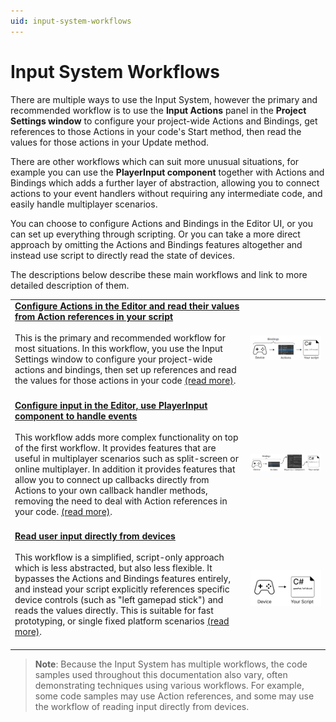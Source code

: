 ```yaml
---
uid: input-system-workflows
---
```


# Input System Workflows

There are multiple ways to use the Input System, however the primary and recommended workflow is to use the **Input Actions** panel in the **Project Settings window** to configure your project-wide Actions and Bindings, get references to those Actions in your code's Start method, then read the values for those actions in your Update method.

There are other workflows which can suit more unusual situations, for example you can use the **PlayerInput component** together with Actions and Bindings which adds a further layer of abstraction, allowing you to connect actions to your event handlers without requiring any intermediate code, and easily handle multiplayer scenarios.

You can choose to configure Actions and Bindings in the Editor UI, or you can set up everything through scripting. Or you can take a more direct approach by omitting the Actions and Bindings features altogether and instead use script to directly read the state of devices.

The descriptions below describe these main workflows and link to more detailed description of them.


|   |   |
|---|---|
|[**Configure Actions in the Editor and read their values from Action references in your script**](Workflow-ProjectWideActions.html)<br/><br/>This is the primary and recommended workflow for most situations. In this workflow, you use the Input Settings window to configure your project-wide actions and bindings, then set up references and read the values for those actions in your code [(read more)](Workflow-ProjectWideActions.html).<br/><br/>|![image alt text](Images/Workflow-Actions.png)|
|[**Configure input in the Editor, use PlayerInput component to handle events**](Workflow-PlayerInput.html)<br/><br/>This workflow adds more complex functionality on top of the first workflow. It provides features that are useful in multiplayer scenarios such as split-screen or online multiplayer. In addition it provides features that allow you to connect up callbacks directly from Actions to your own callback handler methods, removing the need to deal with Action references in your code. [(read more)](Workflow-PlayerInput.html).<br/><br/>|![image alt text](Images/Workflow-PlayerInput.png)|
|[**Read user input directly from devices**](Workflow-Direct.html)<br/><br/>This workflow is a simplified, script-only approach which is less abstracted, but also less flexible. It bypasses the Actions and Bindings features entirely, and instead your script explicitly references specific device controls (such as "left gamepad stick") and reads the values directly. This is suitable for fast prototyping, or single fixed platform scenarios [(read more)](Workflow-Direct.html).<br/><br/>|![image alt text](Images/Workflow-Direct.svg)|



> **Note**: Because the Input System has multiple workflows, the code samples used throughout this documentation also vary, often demonstrating techniques using various workflows. For example, some code samples may use Action references, and some may use the workflow of reading input directly from devices.
